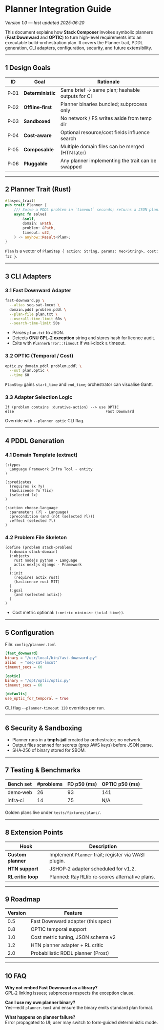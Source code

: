 # Planner Integration Guide

_Version 1.0 — last updated 2025‑06‑20_

This document explains how **Stack Composer** invokes symbolic planners
(**Fast Downward** and **OPTIC**) to turn high‑level requirements into an
executable build‑orchestration plan. It covers the Planner trait, PDDL
generation, CLI adapters, configuration, security, and future extensibility.

---

## 1 Design Goals

| ID   | Goal              | Rationale                                         |
| ---- | ----------------- | ------------------------------------------------- |
| P‑01 | **Deterministic** | Same brief → same plan; hashable outputs for CI   |
| P‑02 | **Offline‑first** | Planner binaries bundled; subprocess only         |
| P‑03 | **Sandboxed**     | No network / FS writes aside from temp dir        |
| P‑04 | **Cost‑aware**    | Optional resource/cost fields influence search    |
| P‑05 | **Composable**    | Multiple domain files can be merged (HTN later)   |
| P‑06 | **Pluggable**     | Any planner implementing the trait can be swapped |

---

## 2 Planner Trait (Rust)

```rust
#[async_trait]
pub trait Planner {
    /// Solve a PDDL problem in `timeout` seconds; returns a JSON plan.
    async fn solve(
        &self,
        domain: &Path,
        problem: &Path,
        timeout: u32,
    ) -> anyhow::Result<Plan>;
}
```

`Plan` is a vector of `PlanStep { action: String, params: Vec<String>, cost: f32 }`.

---

## 3 CLI Adapters

### 3.1 Fast Downward Adapter

```bash
fast-downward.py \
  --alias seq-sat-lmcut \
  domain.pddl problem.pddl \
  --plan-file plan.txt \
  --overall-time-limit 60s \
  --search-time-limit 50s
```

- Parses `plan.txt` to JSON.
- Detects **GNU GPL‑2 exception** string and stores hash for licence audit.
- Exits with `PlannerError::Timeout` if wall‑clock ≥ timeout.

### 3.2 OPTIC (Temporal / Cost)

```bash
optic.py domain.pddl problem.pddl \
  --out plan.optic \
  --time 60
```

`PlanStep` gains `start_time` and `end_time`; orchestrator can visualise Gantt.

### 3.3 Adapter Selection Logic

```text
If (problem contains :durative-action) --> use OPTIC
else                                          Fast Downward
```

Override with `--planner optic` CLI flag.

---

## 4 PDDL Generation

### 4.1 Domain Template (extract)

```pddl
(:types
  Language Framework Infra Tool - entity
)

(:predicates
  (requires ?x ?y)
  (hasLicence ?x ?lic)
  (selected ?x)
)

(:action choose-language
  :parameters (?l - Language)
  :precondition (and (not (selected ?l)))
  :effect (selected ?l)
)
```

### 4.2 Problem File Skeleton

```pddl
(define (problem stack-problem)
  (:domain stack-domain)
  (:objects
    rust nodejs python - Language
    actix nextjs django - Framework
  )
  (:init
    (requires actix rust)
    (hasLicence rust MIT)
  )
  (:goal
    (and (selected actix))
  )
)
```

- Cost metric optional: `(:metric minimize (total-time))`.

---

## 5 Configuration

File: `config/planner.toml`

```toml
[fast_downward]
binary = "/usr/local/bin/fast-downward.py"
alias  = "seq-sat-lmcut"
timeout_secs = 60

[optic]
binary = "/opt/optic/optic.py"
timeout_secs = 60

[defaults]
use_optic_for_temporal = true
```

CLI flag `--planner-timeout 120` overrides per run.

---

## 6 Security & Sandboxing

- Planner runs in a **tmpfs jail** created by orchestrator; no network.
- Output files scanned for secrets (grep AWS keys) before JSON parse.
- SHA‑256 of binary stored for SBOM.

---

## 7 Testing & Benchmarks

| Bench set | #problems | FD p50 (ms) | OPTIC p50 (ms) |
| --------- | --------- | ----------- | -------------- |
| demo‑web  | 26        | 93          | 141            |
| infra‑ci  | 14        | 75          | N/A            |

Golden plans live under `tests/fixtures/plans/`.

---

## 8 Extension Points

| Hook               | Description                                          |
| ------------------ | ---------------------------------------------------- |
| **Custom planner** | Implement `Planner` trait; register via WASI plugin. |
| **HTN support**    | JSHOP‑2 adapter scheduled for v1.2.                  |
| **RL critic loop** | Planned: Ray RLlib re‑scores alternative plans.      |

---

## 9 Roadmap

| Version | Feature                            |
| ------- | ---------------------------------- |
| 0.5     | Fast Downward adapter (this spec)  |
| 0.8     | OPTIC temporal support             |
| 1.0     | Cost metric tuning, JSON schema v2 |
| 1.2     | HTN planner adapter + RL critic    |
| 2.0     | Probabilistic RDDL planner (Prost) |

---

## 10 FAQ

**Why not embed Fast Downward as a library?**  
GPL‑2 linking issues; subprocess respects the exception clause.

**Can I use my own planner binary?**  
Yes—edit `planner.toml` and ensure the binary emits standard plan format.

**What happens on planner failure?**  
Error propagated to UI; user may switch to form‑guided deterministic mode.
